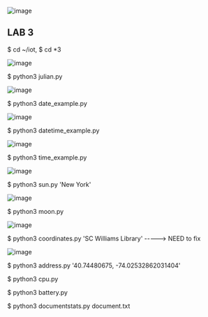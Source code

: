 ![image](https://user-images.githubusercontent.com/98338109/230744596-73da8ce0-2f87-496d-9734-b5180ca3ce26.png)


## LAB 3

$ cd ~/iot, $ cd *3

![image](https://user-images.githubusercontent.com/98338109/230744621-12e1d347-a2a5-45f1-826f-9ce98c10981e.png)

$ python3 julian.py

![image](https://user-images.githubusercontent.com/98338109/230745176-8c3191de-c1a9-4f66-ac24-acb0174f7b80.png)

$ python3 date_example.py

![image](https://user-images.githubusercontent.com/98338109/230745231-dfef29f4-0df4-4db3-a2bd-8b957980f46e.png)

$ python3 datetime_example.py

![image](https://user-images.githubusercontent.com/98338109/230745244-92c7fb56-f06b-4042-8288-2b68e62fb27a.png)

$ python3 time_example.py

![image](https://user-images.githubusercontent.com/98338109/230745364-5b841fe8-b272-403a-ba5c-2eef90dbecc3.png)

$ python3 sun.py 'New York'

![image](https://user-images.githubusercontent.com/98338109/230745449-da9fda3d-72c6-4b9c-a40b-73e78d07dd3c.png)

$ python3 moon.py

![image](https://user-images.githubusercontent.com/98338109/230745462-ddd8bade-bb7a-49a6-b815-77f69f232a4a.png)

$ python3 coordinates.py 'SC Williams Library' -----> NEED to fix

![image](https://user-images.githubusercontent.com/98338109/230745556-0e167644-d33e-4ff3-a567-5f6a2b34bd63.png)

$ python3 address.py '40.74480675, -74.02532862031404'

$ python3 cpu.py

$ python3 battery.py

$ python3 documentstats.py document.txt
